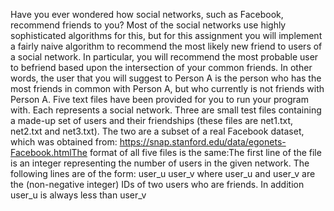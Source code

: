 Have you ever wondered how social networks, such as Facebook, recommend friends to you? Most of the social networks use highly sophisticated algorithms for this, but for this assignment you will implement a fairly naive algorithm to recommend the most likely new friend to users of a social network. In particular, you will recommend the most probable user to befriend based upon the intersection of your common friends. In other words, the user that you will suggest to Person A is the person who has the most friends in common with Person A, but who currently is not friends with Person A. Five text files have been provided for you to run your program with. Each represents a social network. Three are small test files containing a made-up set of users and their friendships (these files are net1.txt, net2.txt and net3.txt). The two are a subset of a real Facebook dataset, which was obtained from: https://snap.stanford.edu/data/egonets-Facebook.htmlThe format of all five files is the same:The first line of the file is an integer representing the number of users in the given network. The following lines are of the form: user_u user_v where user_u and user_v are the (non-negative integer) IDs of two users who are friends. In addition user_u is always less than user_v